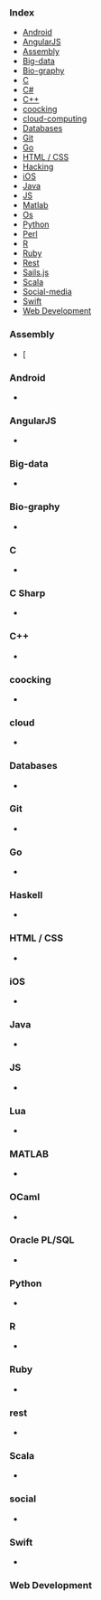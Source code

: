 ### Index

* [Android](#android)
* [AngularJS](#angularjs)
* [Assembly](#assembly)
* [Big-data](#Big-data)
* [Bio-graphy](#bio-graphy)
* [C](#c)
* [C#](#c-sharp)
* [C++](#c-2)
* [coocking](#coocking)
* [cloud-computing](#cloud)
* [Databases](#databases)
* [Git](#git)
* [Go](#go)
* [HTML / CSS](#html--css)
* [Hacking](#hacking)
* [iOS](#ios)
* [Java](#java)
* [JS](#js)
* [Matlab](#matlab)
* [Os](#os)
* [Python](#python)
* [Perl](#Perl)
* [R](#r)
* [Ruby](#ruby)
* [Rest](#rest)
* [Sails.js](#sailsjs)
* [Scala](#scala)
* [Social-media](#social)
* [Swift](#swift)
* [Web Development](#web-development)


### Assembly

* [


### Android

* 


### AngularJS

* 

### Big-data
*
### Bio-graphy
*

### C

* 


### C Sharp

* 


### C++

* 


### coocking

* 


### cloud

* 



### Databases

* 


### Git

* 


### Go

* 


### Haskell

* 


### HTML / CSS

* 


### iOS

* 


### Java

* 

### JS

* 


### Lua

* 


### MATLAB

* 




### OCaml

* 


### Oracle PL/SQL

* 


### Python

*


### R

* 



### Ruby

* 

### rest

*




### Scala

* 

### social

* 


### Swift

* 

### Web Development

